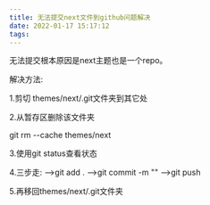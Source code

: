 ```yaml
---
title: 无法提交next文件到github问题解决
date: 2022-01-17 15:17:12
tags:
---
```


无法提交根本原因是next主题也是一个repo。

解决方法:

1.剪切 themes/next/.git文件夹到其它处

 

2.从暂存区删除该文件夹

git rm --cache themes/next
 

3.使用git status查看状态



4.三步走: -->git add .  -->git commit -m "" -->git push

 

5.再移回themes/next/.git文件夹